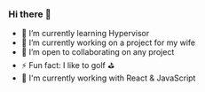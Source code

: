 ### Hi there 👋

- 🌱 I’m currently learning Hypervisor
- 🔭 I’m currently working on a project for my wife
- 👯 I’m open to collaborating on any project
- ⚡ Fun fact: I like to golf ⛳
- 📅 I'm currently working with React & JavaScript
